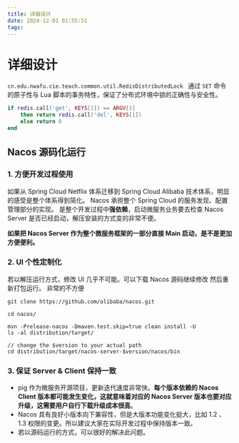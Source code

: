 ```yaml
---
title: 详细设计
date: 2024-12-01 01:55:51
tags:
---
```

# 详细设计

`cn.edu.nwafu.cie.teach.common.util.RedisDistributedLock ` 通过 `SET` 命令的原子性与 Lua 脚本的事务特性，保证了分布式环境中锁的正确性与安全性。

```lua
if redis.call('get', KEYS[1]) == ARGV[1] 
	then return redis.call('del', KEYS[1]) 
	else return 0 
end
```

## Nacos 源码化运行

### 1. 方便开发过程使用

如果从 Spring Cloud Netflix 体系迁移到 Spring Cloud Alibaba 技术体系，明显的感受是整个体系得到简化。 Nacos 承担整个 Spring Cloud 的服务发现、配置管理部分的实现。 是整个开发过程中**强依赖**，启动微服务业务要去检查 Nacos Server 是否已经启动，解压安装的方式变的非常不便。

**如果把 Nacos Server 作为整个微服务框架的一部分直接 Main 启动，是不是更加方便便利。**

### 2. UI 个性定制化

若以解压运行方式，修改 UI 几乎不可能。可以下载 Nacos 源码继续修改 然后重新打包运行。 非常的不方便

```shell
git clone https://github.com/alibaba/nacos.git

cd nacos/

mvn -Prelease-nacos -Dmaven.test.skip=true clean install -U
ls -al distribution/target/

// change the $version to your actual path
cd distribution/target/nacos-server-$version/nacos/bin
```



### 3. 保证 Server & Client 保持一致



- pig 作为微服务开源项目，更新迭代速度非常快。**每个版本依赖的 Nacos Client 版本都可能发生变化，这就意味着对应的 Nacos Server 版本也要对应升级，这需要用户自行下载升级成本很高**。
- Nacos 具有良好小版本向下兼容性，但是大版本功能变化挺大，比如 1.2 、1.3 权限的变更。所以建议大家在实际开发过程中保持版本一致。
- 若以源码运行的方式，可以很好的解决此问题。



## 